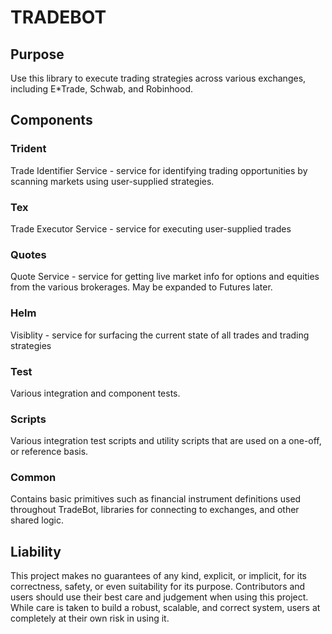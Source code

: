 # TRADEBOT

## Purpose

Use this library to execute trading strategies across various exchanges, including E*Trade, Schwab, and Robinhood.

## Components

### Trident

Trade Identifier Service - service for identifying trading opportunities by scanning markets using user-supplied strategies.

### Tex

Trade Executor Service - service for executing user-supplied trades

### Quotes

Quote Service - service for getting live market info for options and equities from the various brokerages. May be expanded to Futures later.

### Helm

Visiblity - service for surfacing the current state of all trades and trading strategies

### Test

Various integration and component tests.

### Scripts

Various integration test scripts and utility scripts that are used on a one-off, or reference basis.

### Common

Contains basic primitives such as financial instrument definitions used throughout TradeBot, libraries for connecting to exchanges, and other shared logic.

## Liability
This project makes no guarantees of any kind, explicit, or implicit, for its correctness, safety, or even suitability for its purpose. Contributors and users should use their best care and judgement when using this project.
While care is taken to build a robust, scalable, and correct system, users at completely at their own risk in using it.
